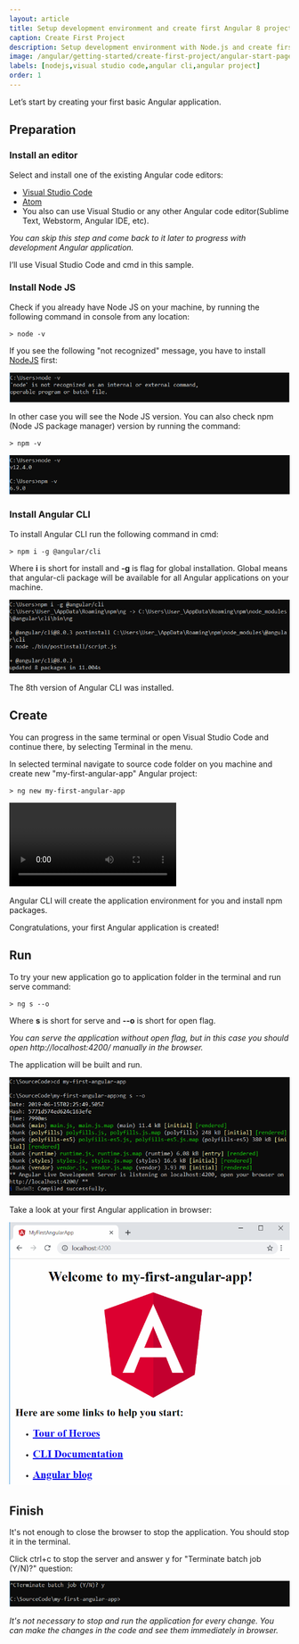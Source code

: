 ```yaml
---
layout: article
title: Setup development environment and create first Angular 8 project
caption: Create First Project
description: Setup development environment with Node.js and create first project using Angular 8 framework and Angular CLI in Visual Studio Code
image: /angular/getting-started/create-first-project/angular-start-page.png
labels: [nodejs,visual studio code,angular cli,angular project]
order: 1
---
```

Let’s start by creating your first basic Angular application.

## Preparation

### Install an editor

Select and install one of the existing Angular code editors:
* [Visual Studio Code](https://code.visualstudio.com/)
* [Atom](https://atom.io/)
* You also can use Visual Studio or any other Angular code editor(Sublime Text, Webstorm, Angular IDE, etc). 

*You can skip this step and come back to it later to progress with development Angular application.*

I’ll use Visual Studio Code and cmd in this sample.

### Install Node JS

Check if you already have Node JS on your machine, by running the following command in console from any location:

~~~
> node -v
~~~

If you see the following "not recognized" message, you have to install [NodeJS](https://nodejs.org/en/) first:

!['node' is not recognized](not-installed-node-console.png)

In other case you will see the Node JS version. You can also check npm (Node JS package manager) version by running the command:

~~~
> npm -v
~~~

![Node JS Version](node-js-version-console.png)

### Install Angular CLI

To install Angular CLI run the following command in cmd:

~~~
> npm i -g @angular/cli  
~~~

Where **i** is short for install and **-g** is flag for global installation. Global means that angular-cli package will be available for all Angular applications on your machine.

![Install Angular CLI](angular-cli.png)

The 8th version of Angular CLI was installed.

## Create

You can progress in the same terminal or open Visual Studio Code and continue there, by selecting Terminal in the menu.

In selected terminal navigate to source code folder on you machine and create new "my-first-angular-app" Angular project:

~~~
> ng new my-first-angular-app
~~~

<video controls>
  <source src=".\init-angular-app.mp4" width="350" type="video/mp4">Create new Angular Project
</video>

Angular CLI will create the application environment for you and install npm packages.

Congratulations, your first Angular application is created!

## Run

To try your new application go to application folder in the terminal and run serve command:

~~~
> ng s --o
~~~

Where **s** is short for serve and **--o** is short for open flag.

*You can serve the application without open flag, but in this case you should open http://localhost:4200/ manually in the browser.*

The application will be built and run.

![Building and running angular project](run-angular-project-console.png)

Take a look at your first Angular application in browser: 

![First angular application in the browser](angular-start-page.png)

## Finish

It's not enough to close the browser to stop the application. You should stop it in the terminal.

Click ctrl+c to stop the server and answer y for "Terminate batch job (Y/N)?" question:

![Stopping the angular project](stop-angular-project.png)

*It's not necessary to stop and run the application for every change. You can make the changes in the code and see them immediately in browser.*
